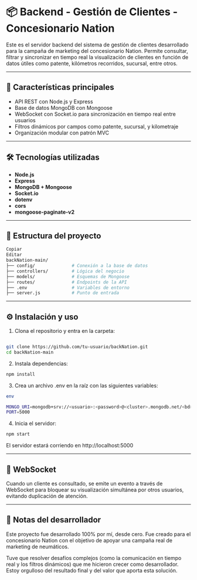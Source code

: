 # 📦 Backend - Gestión de Clientes - Concesionario Nation

Este es el servidor backend del sistema de gestión de clientes desarrollado para la campaña de marketing del concesionario Nation. Permite consultar, filtrar y sincronizar en tiempo real la visualización de clientes en función de datos útiles como patente, kilómetros recorridos, sucursal, entre otros.

---

## 🚀 Características principales

- API REST con Node.js y Express
- Base de datos MongoDB con Mongoose
- WebSocket con Socket.io para sincronización en tiempo real entre usuarios
- Filtros dinámicos por campos como patente, sucursal, y kilometraje
- Organización modular con patrón MVC

---

## 🛠️ Tecnologías utilizadas

- **Node.js**
- **Express**
- **MongoDB + Mongoose**
- **Socket.io**
- **dotenv**
- **cors**
- **mongoose-paginate-v2**

---

## 📂 Estructura del proyecto
```bash
Copiar
Editar
backNation-main/
├── config/              # Conexión a la base de datos
├── controllers/         # Lógica del negocio
├── models/              # Esquemas de Mongoose
├── routes/              # Endpoints de la API
├── .env                 # Variables de entorno
├── server.js            # Punto de entrada
```

---

## ⚙️ Instalación y uso
1. Clona el repositorio y entra en la carpeta:

```bash

git clone https://github.com/tu-usuario/backNation.git
cd backNation-main
```

2. Instala dependencias:

```bash
npm install
```

3. Crea un archivo .env en la raíz con las siguientes variables:
```bash
env

MONGO_URI=mongodb+srv://<usuario>:<password>@<cluster>.mongodb.net/<bd>
PORT=5000
```

4. Inicia el servidor:

```bash
npm start
```

El servidor estará corriendo en http://localhost:5000


---

## 📡 WebSocket
Cuando un cliente es consultado, se emite un evento a través de WebSocket para bloquear su visualización simultánea por otros usuarios, evitando duplicación de atención.

---

## 🧠 Notas del desarrollador
Este proyecto fue desarrollado 100% por mí, desde cero. Fue creado para el concesionario Nation con el objetivo de apoyar una campaña real de marketing de neumáticos.

Tuve que resolver desafíos complejos (como la comunicación en tiempo real y los filtros dinámicos) que me hicieron crecer como desarrollador. Estoy orgulloso del resultado final y del valor que aporta esta solución.
